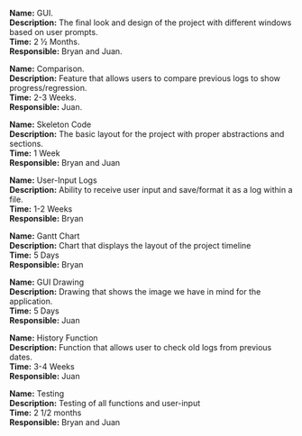 **Name:** GUI. <br/>
**Description:** The final look and design of the project with different windows based on user prompts.  <br/>
**Time:** 2 ½ Months. <br/>
**Responsible:** Bryan and Juan. <br/>

**Name:** Comparison. <br/>
**Description:** Feature that allows users to compare previous logs to show progress/regression.  <br/>
**Time:** 2-3 Weeks. <br/>
**Responsible:** Juan. <br/>

**Name:** Skeleton Code <br/>
**Description:** The basic layout for the project with proper abstractions and sections. <br/>
**Time:** 1 Week <br/>
**Responsible:** Bryan and Juan <br/>


**Name:** User-Input Logs <br/>
**Description:** Ability to receive user input and save/format it as a log within a file.  <br/>
**Time:** 1-2 Weeks <br/>
**Responsible:** Bryan <br/>


**Name:** Gantt Chart <br/>
**Description:** Chart that displays the layout of the project timeline <br/>
**Time:** 5 Days <br/>
**Responsible:** Bryan <br/>


**Name:** GUI Drawing <br/>
**Description:** Drawing that shows the image we have in mind for the application. <br/>
**Time:** 5 Days <br/>
**Responsible:** Juan <br/>

**Name:** History Function <br/>
**Description:** Function that allows user to check old logs from previous dates. <br/>
**Time:** 3-4 Weeks <br/>
**Responsible:** Juan <br/>

**Name:** Testing <br/>
**Description:** Testing of all functions and user-input <br/>
**Time:** 2 1/2 months <br/>
**Responsible:** Bryan and Juan <br/>
